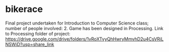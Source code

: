 # bikerace
Final project undertaken for Introduction to Computer Science class; number of people involved: 2.
Game has been designed in Processing.
Link to Processing folder of project: https://drive.google.com/drive/folders/1vRoXTvyQhHwryMmvhD2u4CsVRiLNSWiD?usp=share_link 
